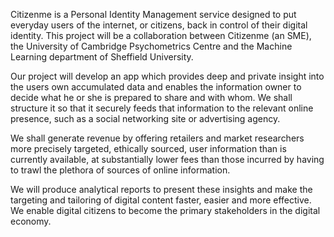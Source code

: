 Citizenme is a Personal Identity Management service designed to put everyday users of the internet, or citizens, back in control of their digital identity. This project will be a collaboration between Citizenme (an SME), the University of Cambridge Psychometrics Centre and the Machine Learning department of Sheffield University.

Our project will develop an app which provides deep and private insight into the users own accumulated data and enables the information owner to decide what he or she is prepared to share and with whom. We shall structure it so that it securely feeds that information to the relevant online presence, such as a social networking site or advertising agency.

We shall generate revenue by offering retailers and market researchers more precisely targeted, ethically sourced, user information than is currently available, at substantially lower fees than those incurred by having to trawl the plethora of sources of online information.

We will produce analytical reports to present these insights and make the targeting and tailoring of digital content faster, easier and more effective. We enable digital citizens to become the primary stakeholders in the digital economy.
